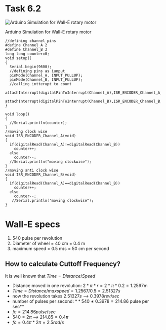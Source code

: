 # Task 6.2

![Arduino Simulation for Wall-E rotary motor](Task%206%202%20204c07b4503148c3b2d589ba0a9d657b/Powerful_Borwo.png)

Arduino Simulation for Wall-E rotary motor

```arduino
//defining channel pins
#define Channel_A 2
#define Channel_B 3
long long counter=0;
void setup()
{
  Serial.begin(9600);
  //defining pins as iunput
  pinMode(Channel_A, INPUT_PULLUP);
  pinMode(Channel_B, INPUT_PULLUP);
  //calling intterupt to count
  attachInterrupt(digitalPinToInterrupt(Channel_A),ISR_ENCODER_Channel_A,CHANGE);
  attachInterrupt(digitalPinToInterrupt(Channel_B),ISR_ENCODER_Channel_B,CHANGE);
}

void loop()
{
  //Serial.println(counter);
}
//moving clock wise
void ISR_ENCODER_Channel_A(void)
{
  if(digitalRead(Channel_A)!=digitalRead(Channel_B))
    counter++;
  else 
    counter--;
  //Serial.println("moving clockwise");
}
//moving anti clock wise
void ISR_ENCODER_Channel_B(void)
{
  if(digitalRead(Channel_A)==digitalRead(Channel_B))
    counter++;
  else 
    counter--;
   //Serial.println("moving clockwise");
}
```

# Wall-E specs

1. 540 pulse per revolution
2. Diameter of wheel = 40 cm = 0.4 m
3. maximum speed = 0.5 m/s = 50 cm per second

## How to calculate Cuttoff Frequency?

It is well known that $Time=Distance/Speed$

- Distance moved in one revolution: $2*π*r=2*π*0.2=1.2567$m
- $Time=Distance/max speed =1.2567/0.5=2.51327 s$
- now the revolution takes $2.51327 s$ —> $0.3978 rev/sec$
- number of pulses per second: $**540 ∗ 0.3978 = 214.86$ pulse per sec**
- $fc= 214.86 pulse /sec$
- $540 = 2π$  —> $214.85= 0.4 π$
- $fc= 0.4π * 2π=2.5 rad/s$